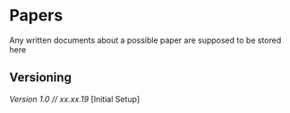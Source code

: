 ﻿# Papers
Any written documents about a possible paper are supposed to be stored here

## Versioning
<i>Version 1.0 // xx.xx.19 </i> [Initial Setup] <br>
